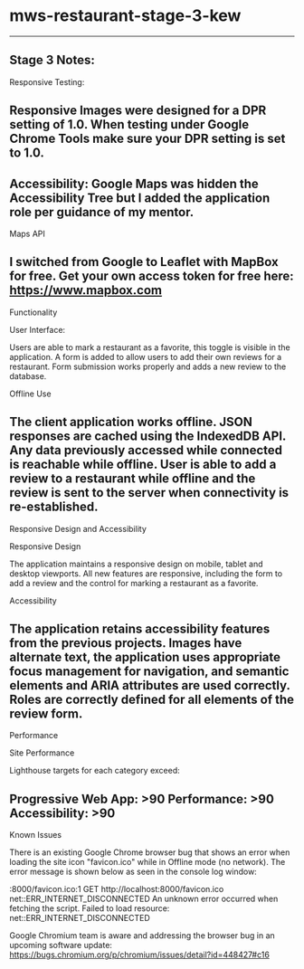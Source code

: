 # mws-restaurant-stage-3-kew
-----------------------------
Stage 3 Notes:
-------------------------------------
Responsive Testing:

Responsive Images were designed for a DPR setting of 1.0. When testing under Google Chrome Tools make sure your DPR setting is set to 1.0.
-------------------------------------
Accessibility: Google Maps was hidden the Accessibility Tree but I added the application role per guidance of my mentor. 
-------------------------------------
Maps API

I switched from Google to Leaflet with MapBox for free. Get your own access token for free here: https://www.mapbox.com
-------------------------------------
Functionality

User Interface:

Users are able to mark a restaurant as a favorite, this toggle is visible in the application. A form is added to allow users to add their own reviews for a restaurant. Form submission works properly and adds a new review to the database.

Offline Use

The client application works offline. JSON responses are cached using the IndexedDB API. Any data previously accessed while connected is reachable while offline. User is able to add a review to a restaurant while offline and the review is sent to the server when connectivity is re-established.
-------------------------------------
Responsive Design and Accessibility

Responsive Design

The application maintains a responsive design on mobile, tablet and desktop viewports. All new features are responsive, including the form to add a review and the control for marking a restaurant as a favorite.

Accessibility

The application retains accessibility features from the previous projects. Images have alternate text, the application uses appropriate focus management for navigation, and semantic elements and ARIA attributes are used correctly. Roles are correctly defined for all elements of the review form.
-------------------------------------
Performance

Site Performance

Lighthouse targets for each category exceed:

Progressive Web App: >90
Performance: >90
Accessibility: >90
-------------------------------------
Known Issues

There is an existing Google Chrome browser bug that shows an error when loading the site icon "favicon.ico" while in Offline mode (no network). The error message is shown below as seen in the console log window:

:8000/favicon.ico:1 GET http://localhost:8000/favicon.ico net::ERR_INTERNET_DISCONNECTED
An unknown error occurred when fetching the script.
Failed to load resource: net::ERR_INTERNET_DISCONNECTED

Google Chromium team is aware and addressing the browser bug in an upcoming software update:
https://bugs.chromium.org/p/chromium/issues/detail?id=448427#c16
 

